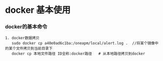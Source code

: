 # docker 基本使用

### docker的基本命令
    
    1. docker数据拷贝
       sudo docker cp a40e0ad6c1ba:/oneapm/local/alert.log .  //将某个镜像中的某个文件拷贝到当前目录下
       docker cp 本地文件路径 ID全称:docker路径   # 从本地路径拷贝到docker
